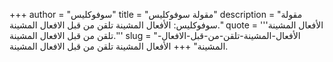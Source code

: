 +++
author = "سوفوكليس"
title = "مقولة سوفوكليس"
description = "مقولة سوفوكليس: الأفعال المشينة تلقن من قبل الافعال المشينة."
quote = '''الأفعال المشينة تلقن من قبل الافعال المشينة.''' 
slug = "الأفعال-المشينة-تلقن-من-قبل-الافعال-المشينة"
+++
الأفعال المشينة تلقن من قبل الافعال المشينة.
